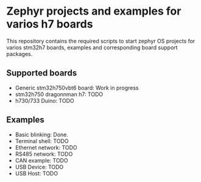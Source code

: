 # Zephyr projects and examples for varios h7 boards

This repository contains the required scripts to start zephyr OS projects for varios stm32h7 boards, examples and corresponding board support packages.

## Supported boards

 - Generic stm32h750vbt6 board: Work in progress
 - stm32h750 dragonnman h7: TODO
 - h730/733 Duino: TODO

## Examples
 - Basic blinking: Done.
 - Terminal shell: TODO
 - Ethernet network: TODO
 - RS485 network: TODO
 - CAN example: TODO
 - USB Device: TODO
 - USB Host: TODO

